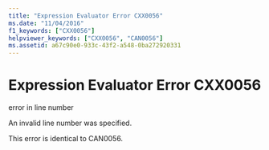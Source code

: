 ```yaml
---
title: "Expression Evaluator Error CXX0056"
ms.date: "11/04/2016"
f1_keywords: ["CXX0056"]
helpviewer_keywords: ["CXX0056", "CAN0056"]
ms.assetid: a67c90e0-933c-43f2-a548-0ba272920331
---
```

# Expression Evaluator Error CXX0056

error in line number

An invalid line number was specified.

This error is identical to CAN0056.
